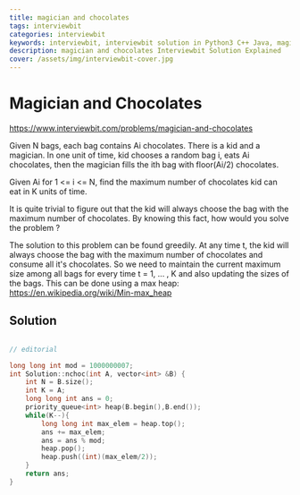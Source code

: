 ```yaml
---
title: magician and chocolates
tags: interviewbit
categories: interviewbit
keywords: interviewbit, interviewbit solution in Python3 C++ Java, magician and chocolates solution
description: magician and chocolates Interviewbit Solution Explained
cover: /assets/img/interviewbit-cover.jpg
---
```


# Magician and Chocolates

https://www.interviewbit.com/problems/magician-and-chocolates



Given N bags, each bag contains Ai chocolates. There is a kid and a magician.
In one unit of time, kid chooses a random bag i, eats Ai chocolates,
then the magician fills the ith bag with floor(Ai/2) chocolates.

Given Ai for 1 <= i <= N, find the maximum number of chocolates kid can eat in K units of time.



It is quite trivial to figure out that the kid will always choose the bag with the maximum number of chocolates.
By knowing this fact, how would you solve the problem ?

The solution to this problem can be found greedily. At any time t, the kid will always choose the bag with the maximum number of chocolates and consume all it's chocolates. 
So we need to maintain the current maximum size among all bags for every time t = 1, ... , K and also updating the sizes of the bags.
This can be done using a max heap: https://en.wikipedia.org/wiki/Min-max_heap

## Solution

```cpp

// editorial

long long int mod = 1000000007;
int Solution::nchoc(int A, vector<int> &B) {
    int N = B.size();
    int K = A;
    long long int ans = 0;
    priority_queue<int> heap(B.begin(),B.end());
    while(K--){
        long long int max_elem = heap.top();
        ans += max_elem;
        ans = ans % mod;
        heap.pop();
        heap.push((int)(max_elem/2));
    }   
    return ans;
}


```